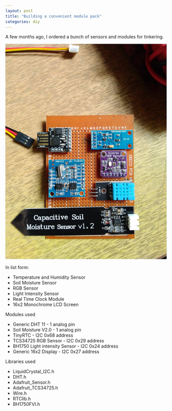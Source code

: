 ```yaml
---
layout: post
title: "Building a convenient module pack"
categories: diy
---
```

A few months ago, I ordered a bunch of sensors and modules for tinkering.

![Current Progress](/assets/Sensors.jpg)

In list form:
* Temperature and Humidity Sensor
* Soil Moisture Sensor
* RGB Sensor
* Light Intensity Sensor
* Real Time Clock Module
* 16x2 Monochrome LCD Screen

Modules used
* Generic DHT 11 - 1 analog pin
* Soil Moisture V2.0 - 1 analog pin
* TinyRTC - I2C 0x68 address
* TCS34725 RGB Sensor - I2C 0x29 address 
* BH1750 Light intensity Sensor - I2C 0x24 address
* Generic 16x2 Display - I2C 0x27 address

Libraries used
* LiquidCrystal_I2C.h
* DHT.h
* Adafruit_Sensor.h
* Adafruit_TCS34725.h
* Wire.h
* RTClib.h
* BH1750FVI.h